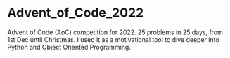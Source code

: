 # Advent_of_Code_2022
Advent of Code (AoC) competition for 2022. 25 problems in 25 days, from 1st Dec until Christmas. I used it as a motivational tool to dive deeper into Python and Object Oriented Programming.
